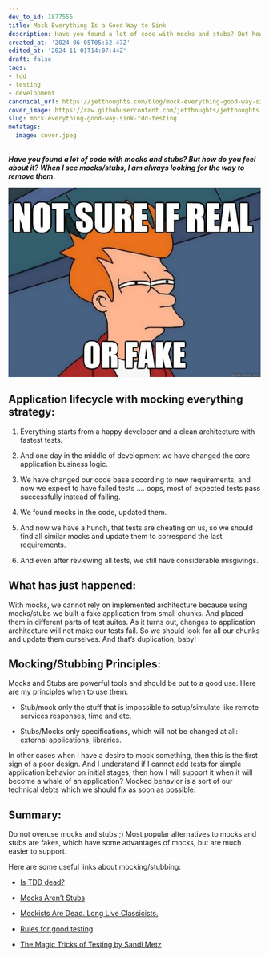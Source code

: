 ```yaml
---
dev_to_id: 1877556
title: Mock Everything Is a Good Way to Sink
description: Have you found a lot of code with mocks and stubs? But how do you feel about it? When I see...
created_at: '2024-06-05T05:52:47Z'
edited_at: '2024-11-01T14:07:44Z'
draft: false
tags:
- tdd
- testing
- development
canonical_url: https://jetthoughts.com/blog/mock-everything-good-way-sink-tdd-testing/
cover_image: https://raw.githubusercontent.com/jetthoughts/jetthoughts.github.io/master/content/blog/mock-everything-good-way-sink-tdd-testing/cover.jpeg
slug: mock-everything-good-way-sink-tdd-testing
metatags:
  image: cover.jpeg
---
```

***Have you found a lot of code with mocks and stubs? But how do you feel about it? When I see mocks/stubs, I am always looking for the way to remove them.***

![](file_0.jpeg)

## Application lifecycle with mocking everything strategy:

 1. Everything starts from a happy developer and a clean architecture with fastest tests.

 2. And one day in the middle of development we have changed the core application business logic.

 3. We have changed our code base according to new requirements, and now we expect to have failed tests …. oops, most of expected tests pass successfully instead of failing.

 4. We found mocks in the code, updated them.

 5. And now we have a hunch, that tests are cheating on us, so we should find all similar mocks and update them to correspond the last requirements.

 6. And even after reviewing all tests, we still have considerable misgivings.

## What has just happened:

With mocks, we cannot rely on implemented architecture because using mocks/stubs we built a fake application from small chunks. And placed them in different parts of test suites. As it turns out, changes to application architecture will not make our tests fail. So we should look for all our chunks and update them ourselves. And that’s duplication, baby!

## Mocking/Stubbing Principles:

Mocks and Stubs are powerful tools and should be put to a good use. Here are my principles when to use them:

* Stub/mock only the stuff that is impossible to setup/simulate like remote services responses, time and etc.

* Stubs/Mocks only specifications, which will not be changed at all: external applications, libraries.

In other cases when I have a desire to mock something, then this is the first sign of a poor design. And I understand if I cannot add tests for simple application behavior on initial stages, then how I will support it when it will become a whale of an application? Mocked behavior is a sort of our technical debts which we should fix as soon as possible.

## Summary:

Do not overuse mocks and stubs ;) Most popular alternatives to mocks and stubs are fakes, which have some advantages of mocks, but are much easier to support.

Here are some useful links about mocking/stubbing:

* [Is TDD dead?](https://www.youtube.com/watch?v=z9quxZsLcfo&feature=youtu.be&t=21m00s)

* [Mocks Aren’t Stubs](http://martinfowler.com/articles/mocksArentStubs.html)

* [Mockists Are Dead. Long Live Classicists.](http://www.thoughtworks.com/insights/blog/mockists-are-dead-long-live-classicists)

* [Rules for good testing](https://gist.github.com/Integralist/7944948)

* [The Magic Tricks of Testing by Sandi Metz](https://www.youtube.com/watch?v=URSWYvyc42M)
